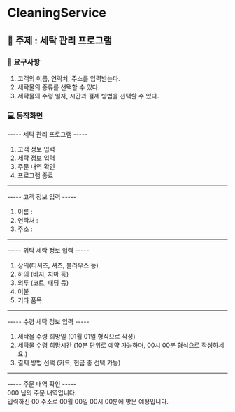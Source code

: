 # CleaningService

## 📑 주제 : 세탁 관리 프로그램

### 📍 요구사항
1. 고객의 이름, 연락처, 주소를 입력받는다.
2. 세탁물의 종류를 선택할 수 있다.
3. 세탁물의 수령 일자, 시간과 결제 방법을 선택할 수 있다.

### 💻 동작화면

----- 세탁 관리 프로그램 -----
1. 고객 정보 입력
2. 세탁 정보 입력
3. 주문 내역 확인
4. 프로그램 종료
--------------------  

----- 고객 정보 입력 -----
1. 이름 :
2. 연락처 : 
3. 주소 :
--------------------  

----- 위탁 세탁 정보 입력 -----
1. 상의(티셔츠, 셔츠, 블라우스 등)
2. 하의 (바지, 치마 등)
3. 외투 (코트, 패딩 등)
4. 이불 
5. 기타 품목
--------------------  

----- 수령 세탁 정보 입력 -----
1. 세탁물 수령 희망일 
  (01월 01일 형식으로 작성)
2. 세탁물 수령 희망시간 
  (10분 단위로 예약 가능하며, 00시 00분 형식으로 작성하세요.)
3. 결제 방법 선택 (카드, 현금 중 선택 가능)
--------------------  

----- 주문 내역 확인 -----  
000 님의 주문 내역입니다.  
입력하신 00 주소로 00월 00일 00시 00분에 방문 예정입니다.  
